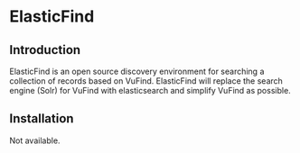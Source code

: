 ElasticFind
======

Introduction
------------
ElasticFind is an open source discovery environment for searching a collection of
records based on VuFind. ElasticFind will replace the search engine (Solr) for VuFind
with elasticsearch and simplify VuFind as possible.


Installation
------------

Not available.

